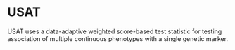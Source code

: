 # USAT
USAT uses a data-adaptive weighted score-based test statistic for testing association of multiple continuous phenotypes with a single genetic marker.
